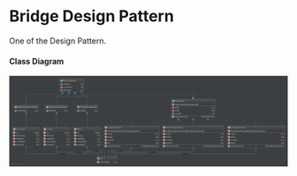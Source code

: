 Bridge Design Pattern
=====================
One of the Design Pattern.

#### Class Diagram ####
![Alt text](bridge-class-diag.png?raw=true "Bridge Pattern")
